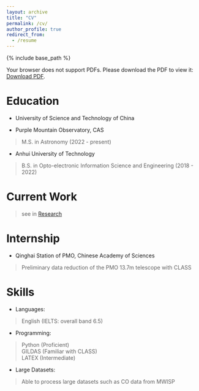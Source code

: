 ```yaml
---
layout: archive
title: "CV"
permalink: /cv/
author_profile: true
redirect_from:
  - /resume
---
```


{% include base_path %}

<object data="../files/WangDong_CV.pdf" type="application/pdf" width="110%" height="220%">
  <p>Your browser does not support PDFs. Please download the PDF to view it: <a href="../files/WangDong_CV.pdf">Download PDF</a>.</p>
</object>

Education
======

* University of Science and Technology of China
- Purple Mountain Observatory, CAS 
> M.S. in Astronomy \(2022 - present)
* Anhui University of Technology
> B.S. in Opto-electronic Information Science and Engineering \(2018 - 2022)

Current Work
======
> see in [Research](../researches)

Internship
======
- Qinghai Station of PMO, Chinese Academy of Sciences 
> Preliminary data reduction of the PMO 13.7m telescope with CLASS
  
Skills
======
- Languages: 
> English (IELTS: overall band 6.5)
- Programming: 
> Python (Proficient)  
> GILDAS (Familiar with CLASS)  
> LATEX (Intermediate) 

- Large Datasets: 
> Able to process large datasets such as CO data from MWISP
